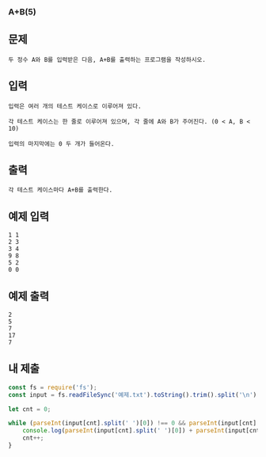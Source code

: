 ### A+B(5)

## 문제

```
두 정수 A와 B를 입력받은 다음, A+B를 출력하는 프로그램을 작성하시오.
```

## 입력

```
입력은 여러 개의 테스트 케이스로 이루어져 있다.

각 테스트 케이스는 한 줄로 이루어져 있으며, 각 줄에 A와 B가 주어진다. (0 < A, B < 10)

입력의 마지막에는 0 두 개가 들어온다.
```

## 출력

```
각 테스트 케이스마다 A+B를 출력한다.
```

## 예제 입력

```
1 1
2 3
3 4
9 8
5 2
0 0
```

## 예제 출력

```
2
5
7
17
7
```

## 내 제출

```js
const fs = require('fs');
const input = fs.readFileSync('예제.txt').toString().trim().split('\n');

let cnt = 0;

while (parseInt(input[cnt].split(' ')[0]) !== 0 && parseInt(input[cnt].split(' ')[1]) !== 0) {
    console.log(parseInt(input[cnt].split(' ')[0]) + parseInt(input[cnt].split(' ')[1]));
    cnt++;
}
```
